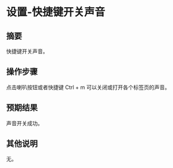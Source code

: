 # 设置-快捷键开关声音

## 摘要

快捷键开关声音。

## 操作步骤

点击喇叭按钮或者快捷键 Ctrl + m 可以关闭或打开各个标签页的声音。

## 预期结果

声音开关成功。

## 其他说明

无。

